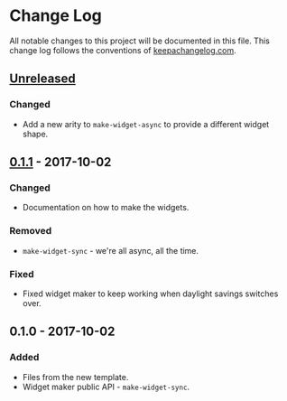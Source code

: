 # Change Log
All notable changes to this project will be documented in this file. This change log follows the conventions of [keepachangelog.com](http://keepachangelog.com/).

## [Unreleased]
### Changed
- Add a new arity to `make-widget-async` to provide a different widget shape.

## [0.1.1] - 2017-10-02
### Changed
- Documentation on how to make the widgets.

### Removed
- `make-widget-sync` - we're all async, all the time.

### Fixed
- Fixed widget maker to keep working when daylight savings switches over.

## 0.1.0 - 2017-10-02
### Added
- Files from the new template.
- Widget maker public API - `make-widget-sync`.

[Unreleased]: https://github.com/your-name/mortimer/compare/0.1.1...HEAD
[0.1.1]: https://github.com/your-name/mortimer/compare/0.1.0...0.1.1
